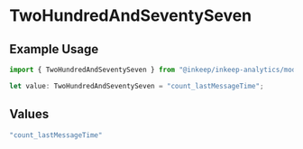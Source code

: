 # TwoHundredAndSeventySeven

## Example Usage

```typescript
import { TwoHundredAndSeventySeven } from "@inkeep/inkeep-analytics/models/operations";

let value: TwoHundredAndSeventySeven = "count_lastMessageTime";
```

## Values

```typescript
"count_lastMessageTime"
```